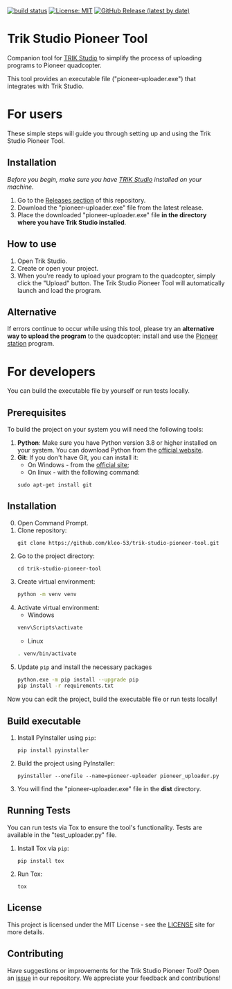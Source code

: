 [![build status](https://github.com/kleo-53/trik-studio-pioneer-tool/actions/workflows/tox-testing.yml/badge.svg)](https://github.com/kleo-53/trik-studio-pioneer-tool/actions/workflows/tox-testing.yml)
[![License: MIT](https://img.shields.io/badge/License-MIT-yellow.svg)](https://opensource.org/licenses/MIT)
[![GitHub Release (latest by date)](https://img.shields.io/badge/release-v1.0.0--alpha-blue)](https://github.com/kleo-53/trik-studio-pioneer-tool/releases/latest)

# Trik Studio Pioneer Tool
Companion tool for [TRIK Studio](https://dl.trikset.com/ts/fresh) to simplify the process of uploading programs to Pioneer quadcopter.

This tool provides an executable file ("pioneer-uploader.exe") that integrates with Trik Studio.

# For users
These simple steps will guide you through setting up and using the Trik Studio Pioneer Tool.

## Installation
*Before you begin, make sure you have [TRIK Studio](https://dl.trikset.com/ts/fresh) installed on your machine.*
1. Go to the [Releases section](https://github.com/kleo-53/trik-studio-pioneer-tool/releases) of this repository.
2. Download the "pioneer-uploader.exe" file from the latest release.
3. Place the downloaded "pioneer-uploader.exe" file **in the directory where you have Trik Studio installed**.

## How to use
1. Open Trik Studio.
2. Create or open your project.
3. When you're ready to upload your program to the quadcopter, simply click the "Upload" button.
The Trik Studio Pioneer Tool will automatically launch and load the program.

## Alternative
If errors continue to occur while using this tool, please try an **alternative way to upload the program** to the quadcopter: install and use the [Pioneer station](https://docs.geoscan.aero/ru/master/programming/pioneer_station/pioneer_station_main.html) program.

# For developers
You can build the executable file by yourself or run tests locally.

## Prerequisites
To build the project on your system you will need the following tools:
1. **Python**: Make sure you have Python version 3.8 or higher installed on your system. You can download Python from the [official website](https://www.python.org/).
2. **Git**: If you don't have Git, you can install it:
   * On Windows - from the [official site](https://gitforwindows.org/);
   * On linux - with the following command:
   ```
   sudo apt-get install git
   ```

## Installation
0. Open Command Prompt.
1. Clone repository:
   ```
   git clone https://github.com/kleo-53/trik-studio-pioneer-tool.git
   ```
2. Go to the project directory:
   ```
   cd trik-studio-pioneer-tool
   ```
3. Create virtual environment:
   ```bash
   python -m venv venv
   ```
4. Activate virtual environment:
   * Windows
   ```bash
   venv\Scripts\activate
   ```
   * Linux
   ```bash
   . venv/bin/activate
   ```
5. Update `pip` and install the necessary packages
   ```bash
   python.exe -m pip install --upgrade pip
   pip install -r requirements.txt
   ```
   
Now you can edit the project, build the executable file or run tests locally!

## Build executable
1. Install PyInstaller using `pip`:
   ```
   pip install pyinstaller
   ```
2. Build the project using PyInstaller:
   ```
   pyinstaller --onefile --name=pioneer-uploader pioneer_uploader.py
   ```
3. You will find the "pioneer-uploader.exe" file in the **dist** directory.


## Running Tests
You can run tests via Tox to ensure the tool's functionality. Tests are available in the "test_uploader.py" file.
1. Install Tox via `pip`:
   ```
   pip install tox
   ```
2. Run Tox:
   ```
   tox
   ```

## License
This project is licensed under the MIT License - see the [LICENSE](https://github.com/git/git-scm.com/blob/main/MIT-LICENSE.txt) site for more details.

## Contributing
Have suggestions or improvements for the Trik Studio Pioneer Tool? Open an [issue](https://github.com/trikset/trik-studio-pioneer-tool/issues) in our repository. We appreciate your feedback and contributions!

